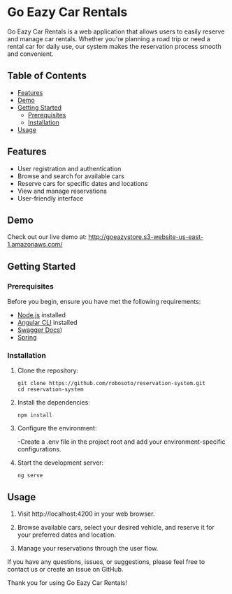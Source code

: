 # Go Eazy Car Rentals


Go Eazy Car Rentals is a web application that allows users to easily reserve and manage car rentals. Whether you're planning a road trip or need a rental car for daily use, our system makes the reservation process smooth and convenient.

## Table of Contents

- [Features](#features)
- [Demo](#demo)
- [Getting Started](#getting-started)
  - [Prerequisites](#prerequisites)
  - [Installation](#installation)
- [Usage](#usage)


## Features

- User registration and authentication
- Browse and search for available cars
- Reserve cars for specific dates and locations
- View and manage reservations
- User-friendly interface

## Demo

Check out our live demo at: http://goeazystore.s3-website-us-east-1.amazonaws.com/

## Getting Started

### Prerequisites

Before you begin, ensure you have met the following requirements:

- [Node.js](https://nodejs.org/) installed
- [Angular CLI](https://angular.io/cli) installed
- [Swagger Docs](eba-xjdmbrhh.us-east-1.elasticbeanstalk.com))
- [Spring](https://spring.io/quickstart) 

### Installation

1. Clone the repository:

   ```
   git clone https://github.com/robosoto/reservation-system.git
   cd reservation-system

   ```

2. Install the dependencies:

    ``` 
    npm install

    ```

3. Configure the environment:

    -Create a .env file in the project root and add your environment-specific configurations.

4. Start the development server: 

    ```
    ng serve

    ```

## Usage 

1. Visit http://localhost:4200 in your web browser.

2. Browse available cars, select your desired vehicle, and reserve it for 
   your preferred dates and location.

3. Manage your reservations through the user flow.

If you have any questions, issues, or suggestions, please feel free to contact us or create an issue on GitHub.

Thank you for using Go Eazy Car Rentals!